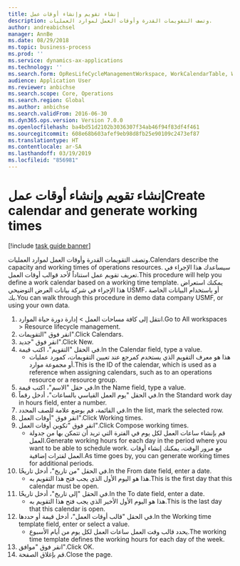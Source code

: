 ```yaml
---
title: إنشاء تقويم وإنشاء أوقات عمل
description: وتصف التقويمات القدرة وأوقات العمل لموارد العمليات.
author: andreabichsel
manager: AnnBe
ms.date: 08/29/2018
ms.topic: business-process
ms.prod: ''
ms.service: dynamics-ax-applications
ms.technology: ''
ms.search.form: OpResLifeCycleManagementWorkspace, WorkCalendarTable, WorkCalendarDate
audience: Application User
ms.reviewer: anbichse
ms.search.scope: Core, Operations
ms.search.region: Global
ms.author: anbichse
ms.search.validFrom: 2016-06-30
ms.dyn365.ops.version: Version 7.0.0
ms.openlocfilehash: ba4bd51d2102b3036307f34ab46f94f83df4f461
ms.sourcegitcommit: 608e68b603afef9eb98d8fb25e90109c2473ef87
ms.translationtype: HT
ms.contentlocale: ar-SA
ms.lasthandoff: 03/19/2019
ms.locfileid: "856981"
---
```

# <a name="create-calendar-and-generate-working-times"></a><span data-ttu-id="32e2c-103">إنشاء تقويم وإنشاء أوقات عمل</span><span class="sxs-lookup"><span data-stu-id="32e2c-103">Create calendar and generate working times</span></span>

[!include [task guide banner](../../includes/task-guide-banner.md)]

<span data-ttu-id="32e2c-104">وتصف التقويمات القدرة وأوقات العمل لموارد العمليات.</span><span class="sxs-lookup"><span data-stu-id="32e2c-104">Calendars describe the capacity and working times of operations resources.</span></span> <span data-ttu-id="32e2c-105">سيساعدك هذا الإجراء في تعريف تقويم عمل استناداً لأحد قوالب أوقات العمل.</span><span class="sxs-lookup"><span data-stu-id="32e2c-105">This procedure will help you define a work calendar based on a working time template.</span></span> <span data-ttu-id="32e2c-106">يمكنك استعراض هذا الإجراء في شركة بيانات العرض التوضيحي USMF، أو باستخدام البيانات الخاصة بك.</span><span class="sxs-lookup"><span data-stu-id="32e2c-106">You can walk through this procedure in demo data company USMF, or using your own data.</span></span>

1. <span data-ttu-id="32e2c-107">انتقل إلى كافة مساحات العمل > إدارة دورة حياة الموارد.</span><span class="sxs-lookup"><span data-stu-id="32e2c-107">Go to All workspaces > Resource lifecycle management.</span></span>
2. <span data-ttu-id="32e2c-108">انقر فوق "التقويمات".</span><span class="sxs-lookup"><span data-stu-id="32e2c-108">Click Calendars.</span></span>
3. <span data-ttu-id="32e2c-109">انقر فوق "جديد".</span><span class="sxs-lookup"><span data-stu-id="32e2c-109">Click New.</span></span>
4. <span data-ttu-id="32e2c-110">في الحقل "التقويم"، اكتب قيمة.</span><span class="sxs-lookup"><span data-stu-id="32e2c-110">In the Calendar field, type a value.</span></span>
    * <span data-ttu-id="32e2c-111">هذا هو معرف التقويم الذي يستخدم كمرجع عند تعيين التقويمات، كمورد عمليات أو مجموعة موارد.</span><span class="sxs-lookup"><span data-stu-id="32e2c-111">This is the ID of the calendar, which is used as a reference when assigning calendars, such as to an operations resource or a resource group.</span></span>  
5. <span data-ttu-id="32e2c-112">في حقل "الاسم"، اكتب قيمة.</span><span class="sxs-lookup"><span data-stu-id="32e2c-112">In the Name field, type a value.</span></span>
6. <span data-ttu-id="32e2c-113">في الحقل "يوم العمل القياسي بالساعات"، أدخل رقماً.</span><span class="sxs-lookup"><span data-stu-id="32e2c-113">In the Standard work day in hours field, enter a number.</span></span>
7. <span data-ttu-id="32e2c-114">في القائمة، قم بوضع علامة للصف المحدد.</span><span class="sxs-lookup"><span data-stu-id="32e2c-114">In the list, mark the selected row.</span></span>
8. <span data-ttu-id="32e2c-115">انقر فوق "أوقات العمل".</span><span class="sxs-lookup"><span data-stu-id="32e2c-115">Click Working times.</span></span>
9. <span data-ttu-id="32e2c-116">انقر فوق "تكوين أوقات العمل".</span><span class="sxs-lookup"><span data-stu-id="32e2c-116">Click Compose working times.</span></span>
    * <span data-ttu-id="32e2c-117">قم بإنشاء ساعات العمل لكل يوم في الفترة التي تريد أن تتمكن بها من جدولة العمل.</span><span class="sxs-lookup"><span data-stu-id="32e2c-117">Generate working hours for each day in the period where you want to be able to schedule work.</span></span> <span data-ttu-id="32e2c-118">مع مرور الوقت، يمكنك إنشاء أوقات العمل لفترات إضافية.</span><span class="sxs-lookup"><span data-stu-id="32e2c-118">As time goes by, you can generate working times for additional periods.</span></span>  
10. <span data-ttu-id="32e2c-119">في الحقل "من تاريخ"، أدخل تاريخًا.</span><span class="sxs-lookup"><span data-stu-id="32e2c-119">In the From date field, enter a date.</span></span>
    * <span data-ttu-id="32e2c-120">هذا هو اليوم الأول الذي يجب فتح هذا التقويم به.</span><span class="sxs-lookup"><span data-stu-id="32e2c-120">This is the first day that this calendar must be open.</span></span>  
11. <span data-ttu-id="32e2c-121">في الحقل "إلى تاريخ"، أدخل تاريخًا.</span><span class="sxs-lookup"><span data-stu-id="32e2c-121">In the To date field, enter a date.</span></span>
    * <span data-ttu-id="32e2c-122">هذا هو اليوم الأول الأخير الذي يجب فتح هذا التقويم به.</span><span class="sxs-lookup"><span data-stu-id="32e2c-122">This is the last day that this calendar is open.</span></span>  
12. <span data-ttu-id="32e2c-123">في الحقل "قالب أوقات العمل"، أدخل قيمة أو حددها.</span><span class="sxs-lookup"><span data-stu-id="32e2c-123">In the Working time template field, enter or select a value.</span></span>
    * <span data-ttu-id="32e2c-124">يحدد قالب وقت العمل ساعات العمل لكل يوم من أيام الأسبوع.</span><span class="sxs-lookup"><span data-stu-id="32e2c-124">The working time template defines the working hours for each day of the week.</span></span>  
13. <span data-ttu-id="32e2c-125">انقر فوق "موافق".</span><span class="sxs-lookup"><span data-stu-id="32e2c-125">Click OK.</span></span>
14. <span data-ttu-id="32e2c-126">قم بإغلاق الصفحة.</span><span class="sxs-lookup"><span data-stu-id="32e2c-126">Close the page.</span></span>

